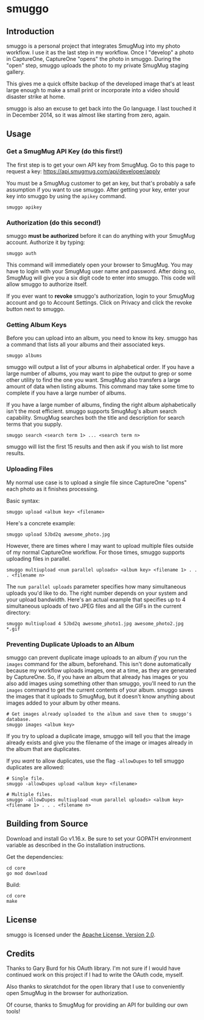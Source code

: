 # smuggo

## Introduction

smuggo is a personal project that integrates SmugMug into my photo workflow.
I use it as the last step in my workflow.  Once I "develop" a photo in
CaptureOne, CaptureOne "opens" the photo in smuggo.  During the "open" step,
smuggo uploads the photo to my private SmugMug staging gallery.

This gives me a quick offsite backup of the developed image that's at least
large enough to make a small print or incorporate into a video should disaster
strike at home.

smuggo is also an excuse to get back into the Go language.  I last touched it
in December 2014, so it was almost like starting from zero, again.


## Usage

### Get a SmugMug API Key (do this first!)

The first step is to get your own API key from SmugMug.  Go to this page to
request a key:  https://api.smugmug.com/api/developer/apply

You must be a SmugMug customer to get an key, but that's
probably a safe assumption if you want to use smuggo.  After getting your key,
enter your key into smuggo by using the `apikey` command.

```shell
smuggo apikey
```

### Authorization (do this second!)

smuggo **must be authorized** before it can do anything with your SmugMug
account.  Authorize it by typing:

```shell
smuggo auth
```

This command will immediately open your browser to SmugMug.  You may have to
login with your SmugMug user name and password.  After doing so, SmugMug will
give you a six digit code to enter into smuggo.  This code will allow smuggo
to authorize itself.

If you ever want to **revoke** smuggo's authorization, login to your SmugMug
account and go to Account Settings.  Click on Privacy and click the revoke
button next to smuggo.

### Getting Album Keys

Before you can upload into an album, you need to know its key.  smuggo has a
command that lists all your albums and their associated keys.

```shell
smuggo albums
```

smuggo will output a list of your albums in alphabetical order.  If you have a
large number of albums, you may want to pipe the output to grep or some other
utility to find the one you want.  SmugMug also transfers a large amount of
data when listing albums.  This command may take some time to complete if you
have a large number of albums.

If you have a large number of albums, finding the right album alphabetically
isn't the most efficient.  smuggo supports SmugMug's album search capability.
SmugMug searches both the title and description for search terms that you
supply.

```shell
smuggo search <search term 1> ... <search term n>
```

smuggo will list the first 15 results and then ask if you wish to list more
results.

### Uploading Files

My normal use case is to upload a single file since CaptureOne "opens" each
photo as it finishes processing.

Basic syntax:

```shell
smuggo upload <album key> <filename>
```

Here's a concrete example:

```shell
smuggo upload 5Jbd2q awesome_photo.jpg
```

However, there are times where I may want to upload multiple files outside of
my normal CaptureOne workflow.  For those times, smuggo supports uploading
files in parallel.

```shell
smuggo multiupload <num parallel uploads> <album key> <filename 1> . . . <filename n>
```

The `num parallel uploads` parameter specifies how many simultaneous
uploads you'd like to do.  The right number depends on your system and your
upload bandwidth.  Here's an actual example that specifies up to 4
simultaneous uploads of two JPEG files and all the GIFs in the current
directory:

```shell
smuggo multiupload 4 5Jbd2q awesome_photo1.jpg awesome_photo2.jpg *.gif
```

### Preventing Duplicate Uploads to an Album

smuggo can prevent duplicate image uploads to an album _if_ you run the `images`
command for the album, beforehand.  This isn't done automatically because my
workflow uploads images, one at a time, as they are generated by CaptureOne.
So, if you have an album that already has images or you also add images using
something other than smuggo, you'll need to run the `images` command to get
the current contents of your album.  smuggo saves the images that it uploads to
SmugMug, but it doesn't know anything about images added to your album by other
means.

```shell
# Get images already uploaded to the album and save them to smuggo's database.
smuggo images <album key>
```

If you try to upload a duplicate image, smuggo will tell you that the image
already exists and give you the filename of the image or images already in the
album that are duplicates.

If you _want_ to allow duplicates, use the flag `-allowDupes` to tell smuggo
duplicates are allowed:

```shell
# Single file.
smuggo -allowDupes upload <album key> <filename>

# Multiple files.
smuggo -allowDupes multiupload <num parallel uploads> <album key> <filename 1> . . . <filename n>
```

## Building from Source

Download and install Go v1.16.x.  Be sure to set your GOPATH environment
variable as described in the Go installation instructions.

Get the dependencies:

```shell
cd core
go mod download
```

Build:

```shell
cd core
make
```

## License

smuggo is licensed under the [Apache License, Version 2.0](http://www.apache.org/licenses/LICENSE-2.0.html).


## Credits

Thanks to Gary Burd for his OAuth library.  I'm not sure if I would have
continued work on this project if I had to write the OAuth code, myself.

Also thanks to skratchdot for the open library that I use to conveniently open
SmugMug in the browser for authorization.

Of course, thanks to SmugMug for providing an API for building our own
tools!
